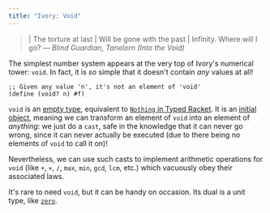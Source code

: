 ```yaml
---
title: "Ivory: Void"
---
```


> | The torture at last
> | Will be gone with the past
> | Infinity. Where will I go?
— <cite>Blind Guardian, *Tanelorn (Into the Void)*</cite>

The simplest number system appears at the very top of Ivory's numerical tower:
`void`. In fact, it is *so* simple that it doesn't contain *any* values at all!

```
;; Given any value 'n', it's not an element of 'void'
(define (void? n) #f)
```

`void` is an
[empty type](http://www.chriswarbo.net/blog/2020-02-09-bottom.html), equivalent
to
[`Nothing` in Typed Racket](https://docs.racket-lang.org/ts-reference/type-ref.html#%28form._%28%28lib._typed-racket%2Fbase-env%2Fbase-types..rkt%29._.Nothing%29%29).
It is an
[initial object](https://en.wikipedia.org/wiki/Initial_and_terminal_objects),
meaning we can transform an element of `void` into an element of *anything*: we
just do a `cast`, safe in the knowledge that it can never go wrong, since it can
never actually be executed (due to there being no elements of `void` to call it
on)!

Nevertheless, we can use such casts to implement arithmetic operations for
`void` (like `+`, `×`, `/`, `max`, `min`, `gcd`, `lcm`, etc.) which vacuously
obey their associated laws.

It's rare to need `void`, but it can be handy on occasion. Its dual is a unit
type, like [`zero`](zero_one_many.html).

